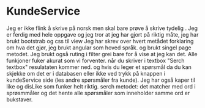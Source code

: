 # KundeService

  Jeg er ikke flink å skrive på norsk men skal bare prøve å skrive tydelig . 
  Jeg  er ferdig med hele oppgave og jeg tror at jeg har gjort på riktig måte, jeg har brukt bootstrab og css til view
  Jeg har skrev over hvert metådet forklaring om hva det gjør, jeg brukt angular som hoved språk. og brukt singel page metodet.
  Jeg brukt også ruting i filter grei bare for å vise at jeg  kan det.
  Alle funkjoner fuker akurat som vi forventer. 
  når du skriver  i textbox "Serch textbox" resulataten kommer ned. og hvis du leger et spørsmål da du kan skjekke om det er i databasen eller 
  ikke ved trykk på knappen i kundeService side (les andre spørsmåler fra kunde).
  Jeg har også kaper til like  og disLike  som funker helt riktig.
  serch metodet:  det matcher med ord i sprøsmmåler og det hente alle spørsmåler som inneholder samme ord er bukstaver.
  
  
  
